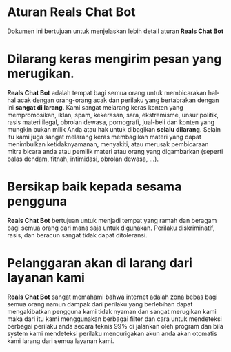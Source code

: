 # Aturan Reals Chat Bot

Dokumen ini bertujuan untuk menjelaskan lebih detail aturan **Reals Chat Bot**

# Dilarang keras mengirim pesan yang merugikan.
**Reals Chat Bot** adalah tempat bagi semua orang untuk membicarakan hal-hal acak dengan orang-orang acak dan perilaku yang bertabrakan dengan ini **sangat di larang**.
Kami sangat melarang keras konten yang mempromosikan, iklan, spam, kekerasan, sara, ekstremisme, unsur politik, rasis materi ilegal, obrolan dewasa, pornografi, jual-beli dan konten yang mungkin bukan milik Anda atau hak untuk dibagikan **selalu dilarang**.
Selain itu kami juga sangat melarang keras membagikan materi yang dapat menimbulkan ketidaknyamanan, menyakiti, atau merusak pembicaraan mitra bicara anda atau pemilik materi atau orang yang digambarkan (seperti balas dendam, fitnah, intimidasi, obrolan dewasa, ...).

# Bersikap baik kepada sesama pengguna
**Reals Chat Bot** bertujuan untuk menjadi tempat yang ramah dan beragam bagi semua orang dari mana saja untuk digunakan. Perilaku diskriminatif, rasis, dan beracun sangat tidak dapat ditoleransi.

# Pelanggaran akan di larang dari layanan kami
**Reals Chat Bot** sangat memahami bahwa internet adalah zona bebas bagi semua orang namun dampak dari perilaku yang berlebihan dapat mengakibatkan pengguna kami tidak nyaman dan sangat merugikan kami maka dari itu kami menggunakan berbagai filter dan cara untuk mendeteksi berbagai perilaku anda secara teknis 99% di jalankan oleh program dan bila system kami mendeteksi perilaku mencurigakan akun anda akan otomatis kami larang dari semua layanan kami.
